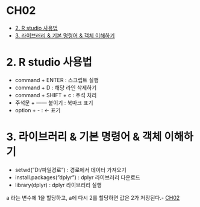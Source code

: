 # CH02

- [2. R studio 사용법](#2-r-studio-사용법)
- [3. 라이브러리 \& 기본 명령어 \& 객체 이해하기](#3-라이브러리--기본-명령어--객체-이해하기)

# 2. R studio 사용법

- command + ENTER : 스크립트 실행
- command + D : 해당 라인 삭제하기
- command + SHIFT + c : 주석 처리
- 주석문 + —— 붙이기 : 북마크 표기
- option + - : ← 표기

# 3. 라이브러리 & 기본 명령어 & 객체 이해하기

- setwd(”D:/파일경로”) : 경로에서 데이터 가져오기
- install.packages(”dplyr”) : dplyr 라이브러리 다운로드
- library(dplyr) : dplyr 라이브러리 실행

a 라는 변수에 1을 할당하고, a에 다시 2를 할당하면 값은 2가 저장된다.- [CH02](#ch02)
